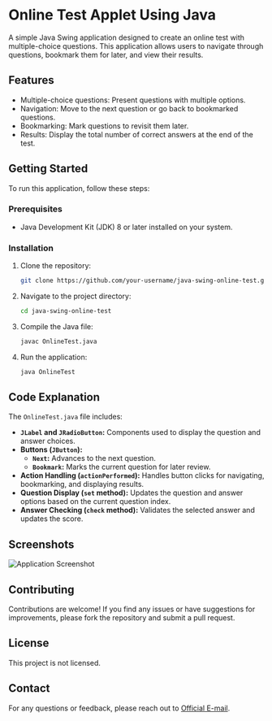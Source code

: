 # Online Test Applet Using Java

A simple Java Swing application designed to create an online test with multiple-choice questions.
This application allows users to navigate through questions, bookmark them for later, and view their results.

## Features

- Multiple-choice questions: Present questions with multiple options.
- Navigation: Move to the next question or go back to bookmarked questions.
- Bookmarking: Mark questions to revisit them later.
- Results: Display the total number of correct answers at the end of the test.

## Getting Started

To run this application, follow these steps:

### Prerequisites

- Java Development Kit (JDK) 8 or later installed on your system.

### Installation

1. Clone the repository:

   ```bash
   git clone https://github.com/your-username/java-swing-online-test.git
   ```

2. Navigate to the project directory:

   ```bash
   cd java-swing-online-test
   ```

3. Compile the Java file:

   ```bash
   javac OnlineTest.java
   ```

4. Run the application:

   ```bash
   java OnlineTest
   ```

## Code Explanation

The `OnlineTest.java` file includes:

- **`JLabel` and `JRadioButton`:** Components used to display the question and answer choices.
- **Buttons (`JButton`):**
  - **`Next`:** Advances to the next question.
  - **`Bookmark`:** Marks the current question for later review.
- **Action Handling (`actionPerformed`):** Handles button clicks for navigating, bookmarking, and displaying results.
- **Question Display (`set` method):** Updates the question and answer options based on the current question index.
- **Answer Checking (`check` method):** Validates the selected answer and updates the score.

## Screenshots

![Application Screenshot](screenshot.png)  <!-- Replace with an actual screenshot of your application -->

## Contributing

Contributions are welcome! If you find any issues or have suggestions for improvements, please fork the repository and submit a pull request.

## License

This project is not licensed.

## Contact

For any questions or feedback, please reach out to [Official E-mail](mailto:priyanshu.sharma@adypu.edu.in).
